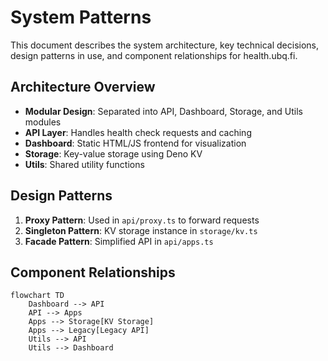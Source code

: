 # System Patterns

This document describes the system architecture, key technical decisions, design patterns in use, and component relationships for health.ubq.fi.

## Architecture Overview
- **Modular Design**: Separated into API, Dashboard, Storage, and Utils modules
- **API Layer**: Handles health check requests and caching
- **Dashboard**: Static HTML/JS frontend for visualization
- **Storage**: Key-value storage using Deno KV
- **Utils**: Shared utility functions

## Design Patterns
1. **Proxy Pattern**: Used in `api/proxy.ts` to forward requests
2. **Singleton Pattern**: KV storage instance in `storage/kv.ts`
3. **Facade Pattern**: Simplified API in `api/apps.ts`

## Component Relationships
```mermaid
flowchart TD
    Dashboard --> API
    API --> Apps
    Apps --> Storage[KV Storage]
    Apps --> Legacy[Legacy API]
    Utils --> API
    Utils --> Dashboard